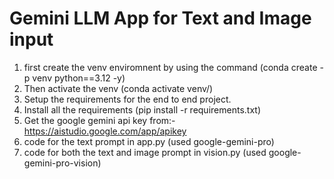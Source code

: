 # Gemini LLM App for Text and Image input

1. first create the venv enviromnent by using the command (conda create -p venv python==3.12 -y)
2. Then activate the venv (conda activate venv/)
3. Setup the requirements for the end to end project.
4. Install all the requirements (pip install -r requirements.txt)
5. Get the google gemini api key from:- https://aistudio.google.com/app/apikey
6. code for the text prompt in app.py (used google-gemini-pro)
7. code for both the text and image prompt in vision.py (used google-gemini-pro-vision)
